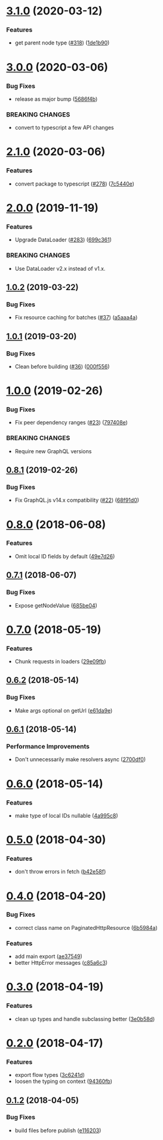 # [3.1.0](https://github.com/4Catalyzer/graphql-node-resource/compare/v3.0.0...v3.1.0) (2020-03-12)


### Features

* get parent node type ([#318](https://github.com/4Catalyzer/graphql-node-resource/issues/318)) ([1de1b90](https://github.com/4Catalyzer/graphql-node-resource/commit/1de1b9051ece9ac4d200351047bf0a5eaea4bd8b))

# [3.0.0](https://github.com/4Catalyzer/graphql-node-resource/compare/v2.1.0...v3.0.0) (2020-03-06)


### Bug Fixes

* release as major bump ([5686f4b](https://github.com/4Catalyzer/graphql-node-resource/commit/5686f4bba484618d4607b7b0d451ed68f2bb8fd0))


### BREAKING CHANGES

* convert to typescript a few API changes

# [2.1.0](https://github.com/4Catalyzer/graphql-node-resource/compare/v2.0.0...v2.1.0) (2020-03-06)


### Features

* convert package to typescript ([#278](https://github.com/4Catalyzer/graphql-node-resource/issues/278)) ([7c5440e](https://github.com/4Catalyzer/graphql-node-resource/commit/7c5440e5a15602dea367ddb67ae64cf083e905ea))

# [2.0.0](https://github.com/4Catalyzer/graphql-server/compare/v1.0.2...v2.0.0) (2019-11-19)


### Features

* Upgrade DataLoader ([#283](https://github.com/4Catalyzer/graphql-server/issues/283)) ([699c361](https://github.com/4Catalyzer/graphql-server/commit/699c361e102c73ee6d2f96fcd4fcb4552c7d6829))


### BREAKING CHANGES

* Use DataLoader v2.x instead of v1.x.

## [1.0.2](https://github.com/4Catalyzer/graphql-server/compare/v1.0.1...v1.0.2) (2019-03-22)


### Bug Fixes

* Fix resource caching for batches ([#37](https://github.com/4Catalyzer/graphql-server/issues/37)) ([a5aaa4a](https://github.com/4Catalyzer/graphql-server/commit/a5aaa4a))

## [1.0.1](https://github.com/4Catalyzer/graphql-server/compare/v1.0.0...v1.0.1) (2019-03-20)


### Bug Fixes

* Clean before building ([#36](https://github.com/4Catalyzer/graphql-server/issues/36)) ([000f556](https://github.com/4Catalyzer/graphql-server/commit/000f556))

<a name="1.0.0"></a>
# [1.0.0](https://github.com/4Catalyzer/graphql-server/compare/v0.8.1...v1.0.0) (2019-02-26)


### Bug Fixes

* Fix peer dependency ranges ([#23](https://github.com/4Catalyzer/graphql-server/issues/23)) ([797408e](https://github.com/4Catalyzer/graphql-server/commit/797408e))


### BREAKING CHANGES

* Require new GraphQL versions

<a name="0.8.1"></a>
## [0.8.1](https://github.com/4Catalyzer/graphql-server/compare/v0.8.0...v0.8.1) (2019-02-26)


### Bug Fixes

* Fix GraphQL.js v14.x compatibility ([#22](https://github.com/4Catalyzer/graphql-server/issues/22)) ([68f91d0](https://github.com/4Catalyzer/graphql-server/commit/68f91d0))

<a name="0.8.0"></a>
# [0.8.0](https://github.com/4Catalyzer/graphql-server/compare/v0.7.1...v0.8.0) (2018-06-08)


### Features

* Omit local ID fields by default ([49e7d26](https://github.com/4Catalyzer/graphql-server/commit/49e7d26))

<a name="0.7.1"></a>
## [0.7.1](https://github.com/4Catalyzer/graphql-server/compare/v0.7.0...v0.7.1) (2018-06-07)


### Bug Fixes

* Expose getNodeValue ([685be04](https://github.com/4Catalyzer/graphql-server/commit/685be04))

<a name="0.7.0"></a>
# [0.7.0](https://github.com/4Catalyzer/graphql-server/compare/v0.6.2...v0.7.0) (2018-05-19)


### Features

* Chunk requests in loaders ([29e09fb](https://github.com/4Catalyzer/graphql-server/commit/29e09fb))

<a name="0.6.2"></a>
## [0.6.2](https://github.com/4Catalyzer/graphql-server/compare/v0.6.1...v0.6.2) (2018-05-14)


### Bug Fixes

* Make args optional on getUrl ([e61da9e](https://github.com/4Catalyzer/graphql-server/commit/e61da9e))

<a name="0.6.1"></a>
## [0.6.1](https://github.com/4Catalyzer/graphql-server/compare/v0.6.0...v0.6.1) (2018-05-14)


### Performance Improvements

* Don't unnecessarily make resolvers async ([2700df0](https://github.com/4Catalyzer/graphql-server/commit/2700df0))

<a name="0.6.0"></a>
# [0.6.0](https://github.com/4Catalyzer/graphql-server/compare/v0.5.0...v0.6.0) (2018-05-14)


### Features

* make type of local IDs nullable ([4a995c8](https://github.com/4Catalyzer/graphql-server/commit/4a995c8))

<a name="0.5.0"></a>
# [0.5.0](https://github.com/4Catalyzer/graphql-server/compare/v0.4.0...v0.5.0) (2018-04-30)


### Features

* don't throw errors in fetch ([b42e58f](https://github.com/4Catalyzer/graphql-server/commit/b42e58f))

<a name="0.4.0"></a>
# [0.4.0](https://github.com/4Catalyzer/graphql-server/compare/v0.3.0...v0.4.0) (2018-04-20)


### Bug Fixes

* correct class name on PaginatedHttpResource ([6b5984a](https://github.com/4Catalyzer/graphql-server/commit/6b5984a))


### Features

* add main export ([ae37549](https://github.com/4Catalyzer/graphql-server/commit/ae37549))
* better HttpError messages ([c85a6c3](https://github.com/4Catalyzer/graphql-server/commit/c85a6c3))

<a name="0.3.0"></a>
# [0.3.0](https://github.com/4Catalyzer/graphql-server/compare/v0.2.0...v0.3.0) (2018-04-19)


### Features

* clean up types and handle subclassing better ([3e0b58d](https://github.com/4Catalyzer/graphql-server/commit/3e0b58d))

<a name="0.2.0"></a>
# [0.2.0](https://github.com/4Catalyzer/graphql-server/compare/v0.1.2...v0.2.0) (2018-04-17)


### Features

* export flow types ([3c6241d](https://github.com/4Catalyzer/graphql-server/commit/3c6241d))
* loosen the typing on context ([94360fb](https://github.com/4Catalyzer/graphql-server/commit/94360fb))

<a name="0.1.2"></a>
## [0.1.2](https://github.com/4Catalyzer/graphql-server/compare/v0.1.1...v0.1.2) (2018-04-05)


### Bug Fixes

* build files before publish ([e116203](https://github.com/4Catalyzer/graphql-server/commit/e116203))
